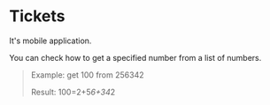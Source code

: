 # Tickets
It's mobile application.

You can check how to get a specified number from a list of numbers.

>Example: get 100 from 256342 
>
>Result: 100=2+5*6+34*2
